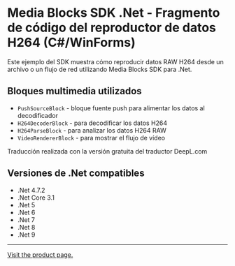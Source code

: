 ﻿# Media Blocks SDK .Net - Fragmento de código del reproductor de datos H264 (C#/WinForms)

Este ejemplo del SDK muestra cómo reproducir datos RAW H264 desde un archivo o un flujo de red utilizando Media Blocks SDK para .Net.

## Bloques multimedia utilizados

* `PushSourceBlock` - bloque fuente push para alimentar los datos al decodificador
* `H264DecoderBlock` - para decodificar los datos H264
* `H264ParseBlock` - para analizar los datos H264 RAW
* `VideoRendererBlock` - para mostrar el flujo de vídeo

Traducción realizada con la versión gratuita del traductor DeepL.com

## Versiones de .Net compatibles

* .Net 4.7.2
* .Net Core 3.1
* .Net 5
* .Net 6
* .Net 7
* .Net 8
* .Net 9

---

[Visit the product page.](https://www.visioforge.com/video-capture-sdk-net)
